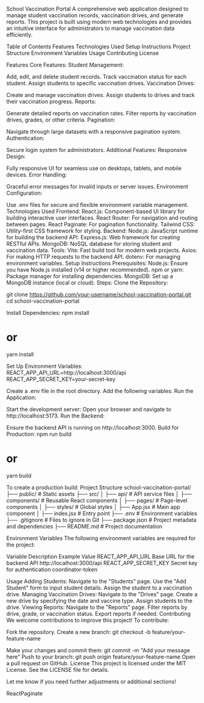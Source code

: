 School Vaccination Portal
A comprehensive web application designed to manage student vaccination records, vaccination drives, and generate reports. This project is built using modern web technologies and provides an intuitive interface for administrators to manage vaccination data efficiently.

Table of Contents
Features
Technologies Used
Setup Instructions
Project Structure
Environment Variables
Usage
Contributing
License


Features
Core Features:
Student Management:

Add, edit, and delete student records.
Track vaccination status for each student.
Assign students to specific vaccination drives.
Vaccination Drives:

Create and manage vaccination drives.
Assign students to drives and track their vaccination progress.
Reports:

Generate detailed reports on vaccination rates.
Filter reports by vaccination drives, grades, or other criteria.
Pagination:

Navigate through large datasets with a responsive pagination system.
Authentication:

Secure login system for administrators.
Additional Features:
Responsive Design:

Fully responsive UI for seamless use on desktops, tablets, and mobile devices.
Error Handling:

Graceful error messages for invalid inputs or server issues.
Environment Configuration:

Use .env files for secure and flexible environment variable management.
Technologies Used
Frontend:
React.js: Component-based UI library for building interactive user interfaces.
React Router: For navigation and routing between pages.
React Paginate: For pagination functionality.
Tailwind CSS: Utility-first CSS framework for styling.
Backend:
Node.js: JavaScript runtime for building the backend API.
Express.js: Web framework for creating RESTful APIs.
MongoDB: NoSQL database for storing student and vaccination data.
Tools:
Vite: Fast build tool for modern web projects.
Axios: For making HTTP requests to the backend API.
dotenv: For managing environment variables.
Setup Instructions
Prerequisites:
Node.js: Ensure you have Node.js installed (v14 or higher recommended).
npm or yarn: Package manager for installing dependencies.
MongoDB: Set up a MongoDB instance (local or cloud).
Steps:
Clone the Repository:

git clone https://github.com/your-username/school-vaccination-portal.git
cd school-vaccination-portal

Install Dependencies:
npm install
# or
yarn install

Set Up Environment Variables:
REACT_APP_API_URL=http://localhost:3000/api
REACT_APP_SECRET_KEY=your-secret-key

Create a .env file in the root directory.
Add the following variables:
Run the Application:

Start the development server:
Open your browser and navigate to http://localhost:5173.
Run the Backend:

Ensure the backend API is running on http://localhost:3000.
Build for Production:
npm run build
# or
yarn build

To create a production build:
Project Structure
school-vaccination-portal/
├── public/                 # Static assets
├── src/
│   ├── api/                # API service files
│   ├── components/         # Reusable React components
│   ├── pages/              # Page-level components
│   ├── styles/             # Global styles
│   ├── App.jsx             # Main app component
│   ├── index.jsx           # Entry point
├── .env                    # Environment variables
├── .gitignore              # Files to ignore in Git
├── package.json            # Project metadata and dependencies
├── README.md               # Project documentation


Environment Variables
The following environment variables are required for the project:

Variable	Description	Example Value
REACT_APP_API_URL	Base URL for the backend API	http://localhost:3000/api
REACT_APP_SECRET_KEY	Secret key for authentication	coordinator-token


Usage
Adding Students:
Navigate to the "Students" page.
Use the "Add Student" form to input student details.
Assign the student to a vaccination drive.
Managing Vaccination Drives:
Navigate to the "Drives" page.
Create a new drive by specifying the date and vaccine type.
Assign students to the drive.
Viewing Reports:
Navigate to the "Reports" page.
Filter reports by drive, grade, or vaccination status.
Export reports if needed.
Contributing
We welcome contributions to improve this project! To contribute:

Fork the repository.
Create a new branch:
git checkout -b feature/your-feature-name

Make your changes and commit them:
git commit -m "Add your message here"
Push to your branch:
git push origin feature/your-feature-name
Open a pull request on GitHub.
License
This project is licensed under the MIT License. See the LICENSE file for details.

Let me know if you need further adjustments or additional sections!

ReactPaginate
